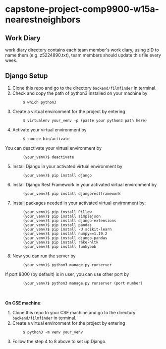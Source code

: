 # capstone-project-comp9900-w15a-nearestneighbors
## Work Diary
work diary directory contains each team member's work diary, using zID to name them (e.g. z5224890.txt), team members should update this file every week.

## Django Setup
1.  Clone this repo and go to the directory `backend/filmfinder` in terminal.
2.  Check and copy the path of python3 installed on your machine by
```
        $ which python3
```
3.  Create a virtual environment for the project by entering
```
        $ virtualenv your_venv -p (paste your python3 path here)
```
4.  Activate your virtual environment by
```
        $ source bin/activate
```
   You can deactivate your virtual environment by
```
        (your_venv)$ deactivate
```
5.  Install Django in your activated virtual environment by
```
        (your_venv)$ pip install django
```
6.  Install Django Rest Framework in your activated virtual environment by
```
        (your_venv)$ pip install djangorestframework
```
7.  Install packages needed in your activated virtual environment by: 
```
        (your_venv)$ pip install Pillow
        (your_venv)$ pip install simplejson
        (your_venv)$ pip install django-extensions
        (your_venv)$ pip install pandas
        (your_venv)$ pip install -U scikit-learn
        (your_venv)$ pip install numpy==1.19.2
        (your_venv)$ pip install django-pandas
        (your_venv)$ pip install rake-nltk
        (your_venv)$ pip install funkybob
```
8.  Now you can run the server by 
```
        (your_venv)$ python3 manage.py runserver
```
   If port 8000 (by default) is in user, you can use other port by
```
        (your_venv)$ python3 manage.py runserver (port number)
```
        
<br></br>
**On CSE machine**:

1.  Clone this repo to your CSE machine and go to the directory `backend/filmfinder` in terminal.
2.  Create a virtual environment for the project by entering
```
        $ python3 -m venv your_venv
```
3.  Follow the step 4 to 8 above to set up Django.
